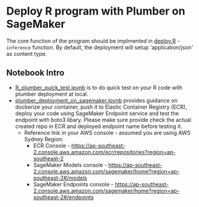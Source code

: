 # Deploy R program with Plumber on SageMaker

The core function of the program should be implmented in [deploy.R](./deploy.R) - <code>inference</code> function. By default, the deployment will setup 'application/json' as content type.

## Notebook Intro
* [R_plumber_quick_test.ipynb](./R_plumber_quick_test.ipynb) is to do quick test on your R code with plumber deployment at local.
* [plumber_deployment_on_sagemaker.ipynb](./plumber_deployment_on_sagemaker.ipynb) provides guidance on dockerize your container, push it to Elastic Container Registry (ECR), deploy your code using SageMaker Endpoint service and test the endpoint with boto3 libary. Please make sure provide check the actual created repo in ECR and deployed endpoint name before testing it.
  * Reference link in your AWS console - assumed you are using AWS Sydney Region:
    * ECR Console - https://ap-southeast-2.console.aws.amazon.com/ecr/repositories?region=ap-southeast-2
    * SageMaker Models console - https://ap-southeast-2.console.aws.amazon.com/sagemaker/home?region=ap-southeast-2#/models
    * SageMaker Endpoints console - https://ap-southeast-2.console.aws.amazon.com/sagemaker/home?region=ap-southeast-2#/endpoints